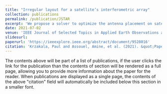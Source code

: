 ```yaml
---
title: "Irregular layout for a satellite’s interferometric array"
collection: publications
permalink: /publication/JSTAR
excerpt: 'We propose a solver to optimize the antenna placement on satellite-mounted interferometric synthetic-aperture instruments.'
date: 2021-07-02
venue: 'IEEE Journal of Selected Topics in Applied Earth Observations and Remote Sensing'
slidesurl: 
paperurl: 'https://ieeexplore.ieee.org/abstract/document/9528016'
citation: 'Krzakala, Paul and Assouel, Amine, et al. (2021). &quot;Paper Title Number 1.&quot; <i>Journal 1</i>. 1(1).'
---
```


The contents above will be part of a list of publications, if the user clicks the link for the publication than the contents of section will be rendered as a full page, allowing you to provide more information about the paper for the reader. When publications are displayed as a single page, the contents of the above "citation" field will automatically be included below this section in a smaller font.

